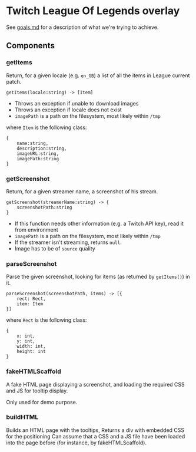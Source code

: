 # Twitch League Of Legends overlay
See [goals.md](goals.md) for a description of what we're trying to achieve.

## Components
### getItems
Return, for a given locale (e.g. `en_GB`) a list of all the items in League current patch.
```
getItems(locale:string) -> [Item]
```

* Throws an exception if unable to download images
* Throws an exception if locale does not exist
* `imagePath` is a path on the filesystem, most likely within `/tmp`

where `Item` is the following class:

```
{
    name:string,
    description:string,
    imageURL:string,
    imagePath:string
}
```

### getScreenshot
Return, for a given streamer name, a screenshot of his stream.

```
getScreenshot(streamerName:string) -> {
    screenshotPath:string
}
```

* If this function needs other information (e.g. a Twitch API key), read it from environment
* `imagePath` is a path on the filesystem, most likely within `/tmp`
* If the streamer isn't streaming, returns `null`.
* Image has to be of `source` quality

### parseScreenshot
Parse the given screenshot, looking for items (as returned by `getItems()`) in it.

```
parseScreenshot(screenshotPath, items) -> [{
    rect: Rect,
    item: Item
}]
```

where `Rect` is the following class:

```
{
    x: int,
    y: int,
    width: int,
    height: int
}
```

### fakeHTMLScaffold
A fake HTML page displaying a screenshot, and loading the required CSS and JS for tooltip display.

Only used for demo purpose.


### buildHTML
Builds an HTML page with the tooltips,
Returns a div with embedded CSS for the positioning
Can assume that a CSS and a JS file have been loaded into the page before (for instance, by fakeHTMLScaffold).
